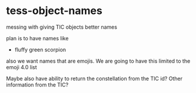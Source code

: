 # tess-object-names
messing with giving TIC objects better names

plan is to have names like
* fluffy green scorpion

also we want names that are emojis. We are going to have this limited to the emoji 4.0 list

Maybe also have ability to return the constellation from the TIC id? Other information from the TIC?
